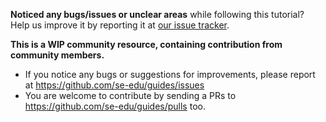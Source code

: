 <div id="report-bugs">

<box type="important" icon=":fas-bug:" seamless>

**Noticed any bugs/issues or unclear areas** while following this tutorial? Help us improve it by reporting it at [our issue tracker](https://github.com/se-edu/guides/issues).
</box>
</div>

<div id="wip-warning">
<box type="warning" light>

**This is a WIP community resource, containing contribution from community members.**

* If you notice any bugs or suggestions for improvements, please report at https://github.com/se-edu/guides/issues
* You are welcome to contribute by sending a PRs to https://github.com/se-edu/guides/pulls too.
</box>
</div>

